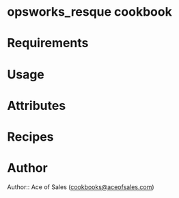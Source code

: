# opsworks_resque cookbook

# Requirements

# Usage

# Attributes

# Recipes

# Author

Author:: Ace of Sales (cookbooks@aceofsales.com)
